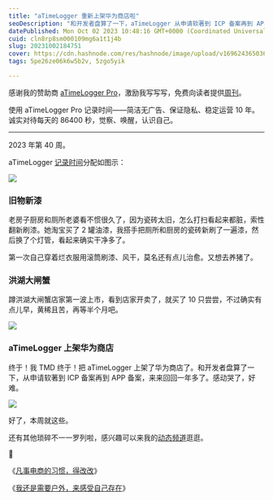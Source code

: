 ```yaml
---
title: "aTimeLogger 重新上架华为商店啦"
seoDescription: "和开发者盘算了一下，aTimeLogger 从申请软著到 ICP 备案再到 APP 备案，来来回回一年多了。感动哭了，好难。"
datePublished: Mon Oct 02 2023 10:48:16 GMT+0000 (Coordinated Universal Time)
cuid: cln8rp8sm000109mg6a1t1j4b
slug: 20231002184751
cover: https://cdn.hashnode.com/res/hashnode/image/upload/v1696243650360/da42d67c-6869-46e6-b8bb-346b5f59f714.jpeg
tags: 5pe26ze06k6w5b2v, 5zgo5yik

---
```


感谢我的赞助商 [aTimeLogger Pro](https://atimelogger.pro/)，激励我写写写，免费向读者提供[周刊](https://mp.weixin.qq.com/mp/appmsgalbum?__biz=MzI3MzU5MDA1OQ==&action=getalbum&album_id=2675015646262542337#wechat_redirect)。

使用 aTimeLogger Pro 记录时间——简洁无广告、保证隐私、稳定运营 10 年。诚实对待每天的 86400 秒，觉察、唤醒，认识自己。

---

2023 年第 40 周。

aTimeLogger [记录时间](https://mp.weixin.qq.com/s/iufaGiryP9kOomakbNpdOg)分配如图示：

![](https://cdn.hashnode.com/res/hashnode/image/upload/v1696243406542/8add956a-17b8-4e5b-9307-79f3fe267bf7.jpeg)

### 旧物新漆

老房子厨房和厕所老婆看不惯很久了，因为瓷砖太旧，怎么打扫看起来都脏，索性翻新刷漆。她淘宝买了 2 罐油漆，我搭手把厕所和厨房的瓷砖新刷了一遍漆，然后换了个灯管，看起来确实干净多了。

第一次自己穿着烂衣服用滚筒刷漆、风干，莫名还有点儿治愈。又想去养猪了。

### 洪湖大闸蟹

蹲洪湖大闸蟹店家第一波上市，看到店家开卖了，就买了 10 只尝尝，不过确实有点儿早，黄稀且苦，再等半个月吧。

![](https://cdn.hashnode.com/res/hashnode/image/upload/v1696243582067/45ce7141-bf03-4914-ae1e-86a9f418d9fb.jpeg)

### aTimeLogger 上架华为商店

终于！我 TMD 终于！把 aTimeLogger 上架了华为商店了。和开发者盘算了一下，从申请软著到 ICP 备案再到 APP 备案，来来回回一年多了。感动哭了，好难。

![](https://cdn.hashnode.com/res/hashnode/image/upload/v1696243437012/d358aca2-dd88-4eac-af99-ceaf26ddf2bd.jpeg)

好了，本周就这些。

还有其他琐碎不一一罗列啦，感兴趣可以来我的[动态频道](https://mp.weixin.qq.com/s/A_yK10ktL8Nl7RzsnGwzEg)逛逛。

🔗

《[凡事电商的习惯，得改改](https://mp.weixin.qq.com/s?__biz=MzI3MzU5MDA1OQ==&mid=2247488120&idx=1&sn=09c61f6eb3a582f4439567e62010406d&chksm=eb21a03cdc56292a7da0c0f6ff1e6d612c19a9002c14ad35161279820677a9b8b2b630b23e00#rd)》

《[我还是需要户外，来感受自己存在](https://mp.weixin.qq.com/s?__biz=MzI3MzU5MDA1OQ==&mid=2247488101&idx=1&sn=6b8818c94d2713f026aa2ded1990360c&chksm=eb21a021dc5629378ad501fefe1df6387f341227bb668b98f59bc9973e392c7ecd340f098be7#rd)》